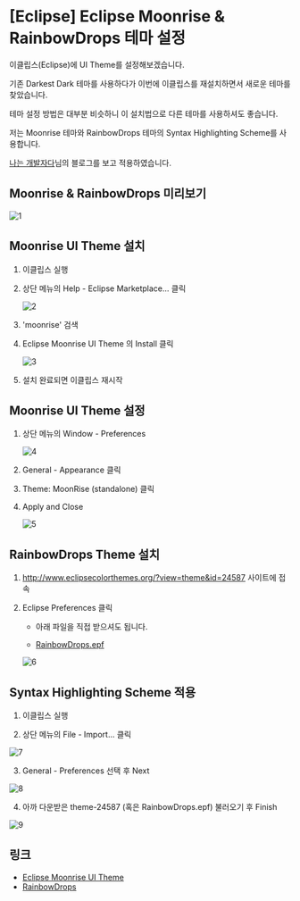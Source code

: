 # [Eclipse] Eclipse Moonrise & RainbowDrops 테마 설정

이클립스(Eclipse)에 UI Theme를 설정해보겠습니다.

기존 Darkest Dark 테마를 사용하다가 이번에 이클립스를 재설치하면서 새로운 테마를 찾았습니다.

테마 설정 방법은 대부분 비슷하니 이 설치법으로 다른 테마를 사용하셔도 좋습니다.  

저는 Moonrise 테마와 RainbowDrops 테마의 Syntax Highlighting Scheme를 사용합니다.

[나는 개발자다](https://dream-kwon.tistory.com/38)님의 블로그를 보고 적용하였습니다.



## Moonrise & RainbowDrops 미리보기

![1](1.png)



## Moonrise UI Theme 설치

1. 이클립스 실행

2. 상단 메뉴의 Help - Eclipse Marketplace... 클릭

   ![2](2.png)

3. 'moonrise' 검색

4. Eclipse Moonrise UI Theme 의 Install 클릭

   ![3](3.png)

5. 설치 완료되면 이클립스 재시작  
   


## Moonrise UI Theme 설정

1. 상단 메뉴의 Window - Preferences

   ![4](4.png)

2. General - Appearance 클릭

3. Theme: MoonRise (standalone) 클릭

4. Apply and Close

   ![5](5.png)

  


## RainbowDrops Theme 설치

1. <http://www.eclipsecolorthemes.org/?view=theme&id=24587> 사이트에 접속

2. Eclipse Preferences 클릭

   * 아래 파일을 직접 받으셔도 됩니다.

   *  [RainbowDrops.epf](RainbowDrops.epf) 

   ![6](6.png)

   


## Syntax Highlighting Scheme 적용

1. 이클립스 실행

2. 상단 메뉴의 File - Import... 클릭

![7](7.png)

3. General - Preferences 선택 후 Next

![8](8.png)

4. 아까 다운받은 theme-24587 (혹은 RainbowDrops.epf) 불러오기 후 Finish

![9](9.png)

  


## 링크

* [Eclipse Moonrise UI Theme](https://marketplace.eclipse.org/content/eclipse-moonrise-ui-theme)
* [RainbowDrops](http://www.eclipsecolorthemes.org/?view=theme&id=24587)



